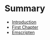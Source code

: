 # Summary

* [Introduction](README.md)
* [First Chapter](chapter1.md)
* [Emscripten](emscripten.md)

